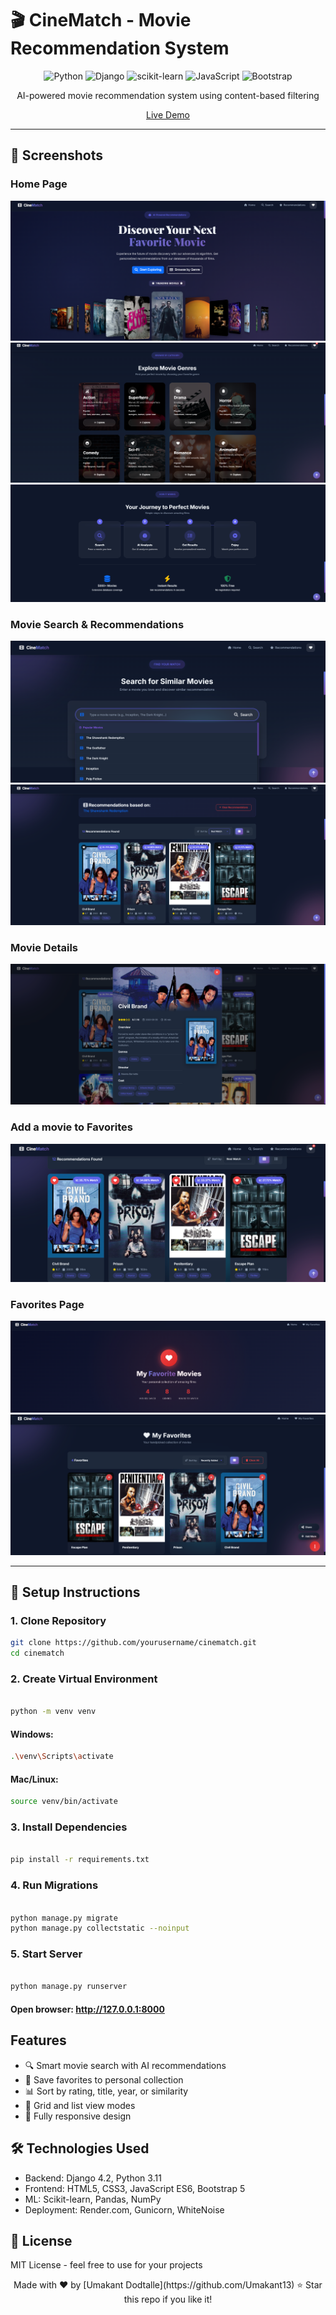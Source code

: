 # 🎬 CineMatch - Movie Recommendation System

<div align="center">

![Python](https://img.shields.io/badge/Python-3776AB?style=for-the-badge&logo=python&logoColor=white)
![Django](https://img.shields.io/badge/Django-092E20?style=for-the-badge&logo=django&logoColor=white)
![scikit-learn](https://img.shields.io/badge/scikit--learn-F7931E?style=for-the-badge&logo=scikit-learn&logoColor=white)
![JavaScript](https://img.shields.io/badge/JavaScript-F7DF1E?style=for-the-badge&logo=javascript&logoColor=black)
![Bootstrap](https://img.shields.io/badge/Bootstrap-7952B3?style=for-the-badge&logo=bootstrap&logoColor=white)

AI-powered movie recommendation system using content-based filtering

[Live Demo](https://cinematch-ilc7.onrender.com/)

</div>

---

## 📸 Screenshots

### Home Page
![Home Page](https://github.com/Umakant13/cinematch/blob/master/assets/images/movies%20section.png)
![](https://github.com/Umakant13/cinematch/blob/master/assets/images/movie_by_genere.png)
![](https://github.com/Umakant13/cinematch/blob/master/assets/images/our_features.png)

### Movie Search & Recommendations
![Movie Search](https://github.com/Umakant13/cinematch/blob/master/assets/images/searching%20a%20movie.png)
![Recommendations](https://github.com/Umakant13/cinematch/blob/master/assets/images/getting%20recommendations.png)

### Movie Details
![Movie Details](https://github.com/Umakant13/cinematch/blob/master/assets/images/movie%20details.png)

### Add a movie to Favorites

![Add a movie to Favorites](https://github.com/Umakant13/cinematch/blob/master/assets/images/adding%20movie%20to%20fav.png)

### Favorites Page

![Stats](https://github.com/Umakant13/cinematch/blob/master/assets/images/fav%20page.png)
![Favorites](https://github.com/Umakant13/cinematch/blob/master/assets/images/saving%20fav%20movies.png)


---



## 🚀 Setup Instructions

### 1. Clone Repository
```bash
git clone https://github.com/yourusername/cinematch.git
cd cinematch

```
### 2. Create Virtual Environment
``` bash

python -m venv venv
```
#### Windows:
``` bash
.\venv\Scripts\activate
```

#### Mac/Linux:
```bash
source venv/bin/activate
```

### 3. Install Dependencies
``` bash

pip install -r requirements.txt
```

### 4. Run Migrations
``` bash

python manage.py migrate
python manage.py collectstatic --noinput
```

### 5. Start Server
``` bash

python manage.py runserver
```

#### Open browser: http://127.0.0.1:8000

## Features
- 🔍 Smart movie search with AI recommendations
- 💾 Save favorites to personal collection
- 📊 Sort by rating, title, year, or similarity
- 🎨 Grid and list view modes
- 📱 Fully responsive design


## 🛠️ Technologies Used

- Backend: Django 4.2, Python 3.11  
- Frontend: HTML5, CSS3, JavaScript ES6, Bootstrap 5  
- ML: Scikit-learn, Pandas, NumPy  
- Deployment: Render.com, Gunicorn, WhiteNoise  

## 📝 License

MIT License - feel free to use for your projects

<div align="center">
Made with ❤️ by [Umakant Dodtalle](https://github.com/Umakant13)  
⭐ Star this repo if you like it!
</div>
